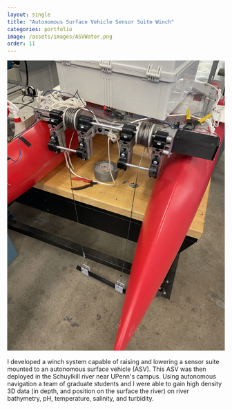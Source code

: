 ```yaml
---
layout: single
title: "Autonomous Surface Vehicle Sensor Suite Winch"
categories: portfolio
image: /assets/images/ASVWater.png
order: 11
---
```

![The Winch System](/assets/images/BigASVWinch.JPG)

I developed a winch system capable of raising and lowering a sensor suite mounted to an autonomous surface vehicle (ASV). This ASV was then deployed in the Schuylkill river near UPenn's campus. Using autonomous navigation a team of graduate students and I were able to gain high density 3D data (in depth, and position on the surface the river) on river bathymetry, pH, temperature, salinity, and turbidity. 
